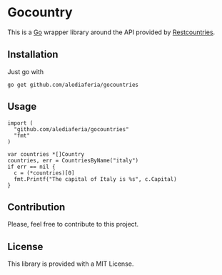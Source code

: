 # Gocountry
This is a [Go](golang.org) wrapper library around the API provided by [Restcountries](restcountries.eu).

## Installation
Just go with

`go get github.com/alediaferia/gocountries`

## Usage
```
import (
  "github.com/alediaferia/gocountries"
  "fmt"
)

var countries *[]Country
countries, err = CountriesByName("italy")
if err == nil {
  c = (*countries)[0]
  fmt.Printf("The capital of Italy is %s", c.Capital)
}
````

## Contribution
Please, feel free to contribute to this project.

## License
This library is provided with a MIT License.
